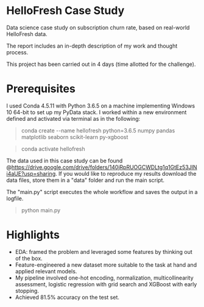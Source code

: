 # HelloFresh Case Study
Data science case study on subscription churn rate, based on real-world HelloFresh data.

The report includes an in-depth description of my work and thought process.

This project has been carried out in 4 days (time allotted for the challenge).

# Prerequisites
I used Conda 4.5.11 with Python 3.6.5 on a machine implementing Windows 10 64-bit to set up my PyData stack. I worked within a new environment defined and activated via terminal as in the following:
> conda create --name hellofresh python=3.6.5 numpy pandas matplotlib seaborn scikit-learn py-xgboost

> conda activate hellofresh

The data used in this case study can be found @https://drive.google.com/drive/folders/140jRpRUOGCWDLtg1q1GtEz53JINi4aUE?usp=sharing. If you would like to reproduce my results download the data files, store them in a "data" folder and run the main script.

The "main.py" script executes the whole workflow and saves the output in a logfile.
> python main.py

# Highlights
- EDA: framed the problem and leveraged some features by thinking out of the box.
- Feature-engineered a new dataset more suitable to the task at hand and applied relevant models.
- My pipeline involved one-hot encoding, normalization, multicollinearity assessment, logistic regression with grid search and XGBoost with early stopping.
- Achieved 81.5% accuracy on the test set.
